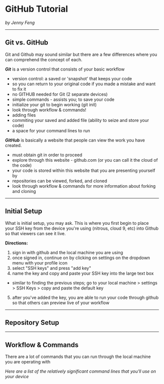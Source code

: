 # GitHub Tutorial

_by Jenny Feng_

---
## Git vs. GitHub

Git and Github may sound similar but there are a few differences where you can comprehend the concept of each.  

**_Git_** is a version control that consists of your basic workflow  

 * version control: a saved or 'snapshot' that keeps your code
  * so you can return to your original code if you made a mistake and want to fix it
 * no GITHUB needed for Git (2 separate devices)
 * simple commands - assists you; to save your code
 * initialize your git to begin working (git init)
  * look through workflow & commands!
  * adding files 
  * commiting your saved and added file (ability to seize and store your code)
 * a space for your command lines to run

**_GitHub_** is basically a website that people can view the work you have created. 
 
* must obtain git in order to proceed
 * explore through this website - github.com (or you can call it the cloud of the code)
* your code is stored within this website that you are presenting yourself by 
* repositories can be viewed, forked, and cloned 
 * look through workflow & commands for more information about forking and cloning


---

## Initial Setup

What is initial setup, you may ask. This is where you first begin to place your SSH key from the device you're using (nitrous, cloud 9, etc)
into Github so that viewers can see it live.

**Directions:** 

1. sign in with github and the local machine you are using
2. once signed in, continue on by clicking on settings on the dropdown menu with your profile icon
3. select "SSH keys" and press "add key"
4. name the key and copy and paste your SSH key into the large text box
  * similar to finding the previous steps; go to your local machine > settings > SSH Keys > copy and paste the default key
5. after you've added the key, you are able to run your code through github so that others can preview live of your workflow


---
## Repository Setup



---
## Workflow & Commands

There are a lot of commands that you can run through the local machine you are operating with

_Here are a list of the relatively significant command lines that you'll use on your device_
